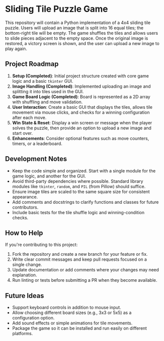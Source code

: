 # Sliding Tile Puzzle Game

This repository will contain a Python implementation of a 4x4 sliding tile puzzle. Users will upload an image that is split into 16 equal tiles; the bottom-right tile will be empty. The game shuffles the tiles and allows users to slide pieces adjacent to the empty space. Once the original image is restored, a victory screen is shown, and the user can upload a new image to play again.

## Project Roadmap

1. **Setup (Completed)**: Initial project structure created with core game logic and a basic `tkinter` GUI.
2. **Image Handling (Completed)**: Implemented uploading an image and splitting it into tiles used in the GUI.
3. **Game Board Logic (Completed)**: Board is represented as a 2D array with shuffling and move validation.
4. **User Interaction**: Create a basic GUI that displays the tiles, allows tile movement via mouse clicks, and checks for a winning configuration after each move.
5. **Win State & Reset**: Display a win screen or message when the player solves the puzzle, then provide an option to upload a new image and start over.
6. **Enhancements**: Consider optional features such as move counters, timers, or a leaderboard.

## Development Notes

- Keep the code simple and organized. Start with a single module for the game logic, and another for the GUI.
- Avoid third-party dependencies where possible. Standard library modules like `tkinter`, `random`, and `PIL` (from Pillow) should suffice.
- Ensure image tiles are scaled to the same square size for consistent appearance.
- Add comments and docstrings to clarify functions and classes for future contributors.
- Include basic tests for the tile shuffle logic and winning-condition checks.

## How to Help

If you're contributing to this project:

1. Fork the repository and create a new branch for your feature or fix.
2. Write clear commit messages and keep pull requests focused on a single change.
3. Update documentation or add comments where your changes may need explanation.
4. Run linting or tests before submitting a PR when they become available.

## Future Ideas

- Support keyboard controls in addition to mouse input.
- Allow choosing different board sizes (e.g., 3x3 or 5x5) as a configuration option.
- Add sound effects or simple animations for tile movements.
- Package the game so it can be installed and run easily on different platforms.

